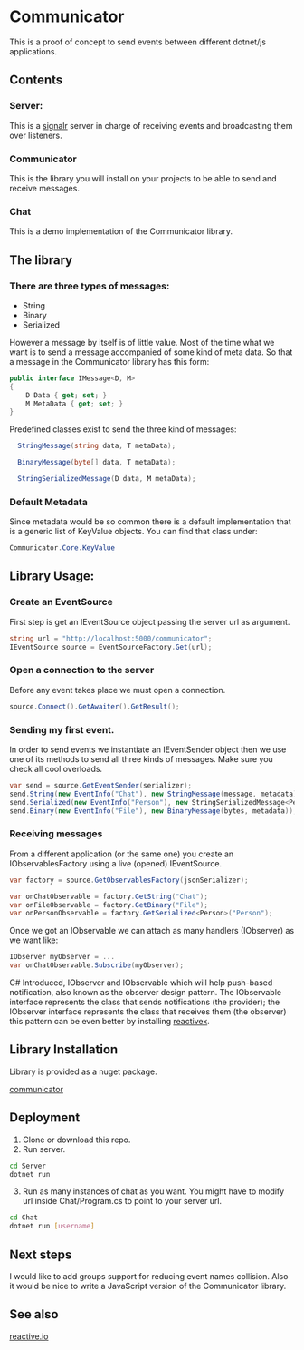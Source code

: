 # Communicator

This is a proof of concept to send events between different dotnet/js applications.


## Contents
### Server:
This is a
[signalr](https://dotnet.microsoft.com/apps/aspnet/real-time) server in charge of receiving events and broadcasting them over listeners.
### Communicator
This is the library you will install on your projects to be able to send and receive messages.
### Chat
This is a demo implementation of the Communicator library.

## The library
### There are three types of messages:

* String
* Binary
* Serialized

However a message by itself is of little value. Most of the time what we want is to send a message accompanied of some kind of meta data.
So that a message in the Communicator library has this form:

```cs
public interface IMessage<D, M>
{
    D Data { get; set; }
    M MetaData { get; set; }
}
```

Predefined classes exist to send the three kind of messages:

```cs
  StringMessage(string data, T metaData);

  BinaryMessage(byte[] data, T metaData);

  StringSerializedMessage(D data, M metaData);
```

### Default Metadata
Since metadata would be so common there is a default implementation that is a generic list of KeyValue objects. You can find that class under:

```cs
Communicator.Core.KeyValue
```

## Library Usage:

### Create an EventSource
First step is get an IEventSource object passing the server url as argument.

```cs
string url = "http://localhost:5000/communicator";
IEventSource source = EventSourceFactory.Get(url); 
```

### Open a connection to the server
Before any event takes place we must open a connection.

```cs
source.Connect().GetAwaiter().GetResult(); 
```

### Sending my first event.
In order to send events we instantiate an IEventSender object then we use
one of its methods to send all three kinds of messages. Make sure you check all cool overloads.

```cs
var send = source.GetEventSender(serializer);
send.String(new EventInfo("Chat"), new StringMessage(message, metadata));
send.Serialized(new EventInfo("Person"), new StringSerializedMessage<Person>(p, metadata));
send.Binary(new EventInfo("File"), new BinaryMessage(bytes, metadata));
```


### Receiving messages
From a different application (or the same one) you create an IObservablesFactory
using a live (opened) IEventSource.

```cs
var factory = source.GetObservablesFactory(jsonSerializer);

var onChatObservable = factory.GetString("Chat");
var onFileObservable = factory.GetBinary("File");
var onPersonObservable = factory.GetSerialized<Person>("Person");
```

Once we got an IObservable we can attach as many handlers (IObserver) as we want like:

```cs
IObserver myObserver = ...
var onChatObservable.Subscribe(myObserver);
```

C# Introduced, IObserver<T> and IObservable<T> which will help push-based notification,
also known as the observer design pattern. The IObservable<T> interface represents
the class that sends notifications (the provider); the IObserver<T> interface represents
the class that receives them (the observer) this pattern can be even better by installing
[reactivex](https://www.nuget.org/packages/System.Reactive). 


## Library Installation
Library is provided as a nuget package.

[communicator](https://www.nuget.org/packages/Communicator)

## Deployment
1. Clone or download this repo.
2. Run server.
```bash
cd Server
dotnet run
```
3. Run as many instances of chat as you want.
You might have to modify url inside Chat/Program.cs to point to your server url.
```bash
cd Chat
dotnet run [username]
```

## Next steps
I would like to add groups support for reducing event names collision.
Also it would be nice to write a JavaScript version of the Communicator 
library.

## See also
[reactive.io](http://reactivex.io/)
